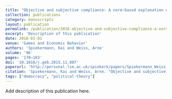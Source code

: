 ```yaml
---
title: "Objective and subjective compliance: A norm-based explanation of 'moral wiggle room'"
collection: publications
category: manuscripts
layout: publication
permalink: /publication/2016-objective-and-subjective-compliance-a-norm-based-e
excerpt: 'Description of this publication'
date: 2016-01-01
venue: 'Games and Economic Behavior'
authors: 'Spiekermann, Kai and Weiss, Arne'
volume: '96'
pages: '170–183'
doi: '10.1016/j.geb.2015.11.007'
paperurl: 'http://personal.lse.ac.uk/spiekerk/papers/Spiekermann_Weiss_2013-10-17_web.pdf'
citation: 'Spiekermann, Kai and Weiss, Arne. "Objective and subjective compliance: A norm-based explanation of \'moral wiggle room\'." <em>Games and Economic Behavior</em> 96 (2016): 170–183.'
tags: ["democracy", "political-theory"]
---
```


Add description of this publication here.